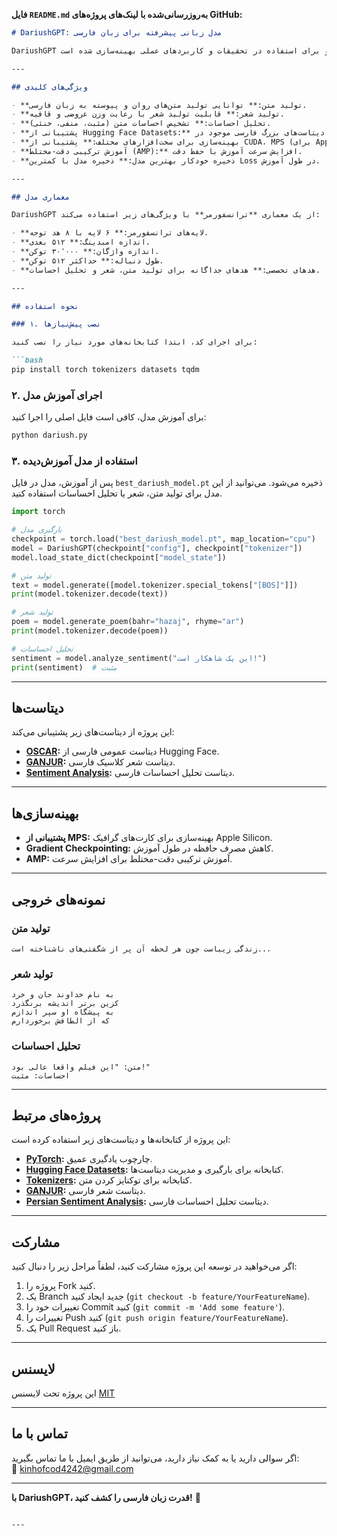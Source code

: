 **فایل `README.md` به‌روزرسانی‌شده با لینک‌های پروژه‌های GitHub:**

```markdown
# DariushGPT: مدل زبانی پیشرفته برای زبان فارسی

DariushGPT یک مدل زبانی مبتنی بر ترانسفورمر است که برای زبان فارسی طراحی شده است. این مدل قابلیت‌های متنوعی مانند تولید متن، تولید شعر و تحلیل احساسات را ارائه می‌دهد و برای استفاده در تحقیقات و کاربردهای عملی بهینه‌سازی شده است.

---

## ویژگی‌های کلیدی

- **تولید متن:** توانایی تولید متن‌های روان و پیوسته به زبان فارسی.
- **تولید شعر:** قابلیت تولید شعر با رعایت وزن عروضی و قافیه.
- **تحلیل احساسات:** تشخیص احساسات متن (مثبت، منفی، خنثی).
- **پشتیبانی از Hugging Face Datasets:** امکان استفاده از دیتاست‌های بزرگ فارسی موجود در Hugging Face.
- **بهینه‌سازی برای سخت‌افزارهای مختلف:** پشتیبانی از CUDA، MPS (برای Apple Silicon) و CPU.
- **آموزش ترکیبی دقت-مختلط (AMP):** افزایش سرعت آموزش با حفظ دقت.
- **ذخیره خودکار بهترین مدل:** ذخیره مدل با کمترین Loss در طول آموزش.

---

## معماری مدل

DariushGPT از یک معماری **ترانسفورمر** با ویژگی‌های زیر استفاده می‌کند:

- **لایه‌های ترانسفورمر:** ۶ لایه با ۸ هد توجه.
- **اندازه امبدینگ:** ۵۱۲ بعدی.
- **اندازه واژگان:** ۳۰٬۰۰۰ توکن.
- **طول دنباله:** حداکثر ۵۱۲ توکن.
- **هدهای تخصصی:** هدهای جداگانه برای تولید متن، شعر و تحلیل احساسات.

---

## نحوه استفاده

### ۱. نصب پیش‌نیازها

برای اجرای کد، ابتدا کتابخانه‌های مورد نیاز را نصب کنید:

```bash
pip install torch tokenizers datasets tqdm
```

### ۲. اجرای آموزش مدل

برای آموزش مدل، کافی است فایل اصلی را اجرا کنید:

```bash
python dariush.py
```

### ۳. استفاده از مدل آموزش‌دیده

پس از آموزش، مدل در فایل `best_dariush_model.pt` ذخیره می‌شود. می‌توانید از این مدل برای تولید متن، شعر یا تحلیل احساسات استفاده کنید.

```python
import torch

# بارگیری مدل
checkpoint = torch.load("best_dariush_model.pt", map_location="cpu")
model = DariushGPT(checkpoint["config"], checkpoint["tokenizer"])
model.load_state_dict(checkpoint["model_state"])

# تولید متن
text = model.generate([model.tokenizer.special_tokens["[BOS]"]])
print(model.tokenizer.decode(text))

# تولید شعر
poem = model.generate_poem(bahr="hazaj", rhyme="ar")
print(model.tokenizer.decode(poem))

# تحلیل احساسات
sentiment = model.analyze_sentiment("این یک شاهکار است!")
print(sentiment)  # مثبت
```

---

## دیتاست‌ها

این پروژه از دیتاست‌های زیر پشتیبانی می‌کند:

- **[OSCAR](https://huggingface.co/datasets/oscar):** دیتاست عمومی فارسی از Hugging Face.
- **[GANJUR](https://github.com/persiannlp/ganjoor):** دیتاست شعر کلاسیک فارسی.
- **[Sentiment Analysis](https://github.com/phosseini/sentiment-persian):** دیتاست تحلیل احساسات فارسی.

---

## بهینه‌سازی‌ها

- **پشتیبانی از MPS:** بهینه‌سازی برای کارت‌های گرافیک Apple Silicon.
- **Gradient Checkpointing:** کاهش مصرف حافظه در طول آموزش.
- **AMP:** آموزش ترکیبی دقت-مختلط برای افزایش سرعت.

---

## نمونه‌های خروجی

### تولید متن
```
زندگی زیباست چون هر لحظه آن پر از شگفتی‌های ناشناخته است...
```

### تولید شعر
```
به نام خداوند جان و خرد
کزین برتر اندیشه برنگذرد
به پیشگاه او سپر اندازم
که از الطافش برخوردارم
```

### تحلیل احساسات
```
متن: "این فیلم واقعا عالی بود!"
احساسات: مثبت
```

---

## پروژه‌های مرتبط

این پروژه از کتابخانه‌ها و دیتاست‌های زیر استفاده کرده است:

- **[PyTorch](https://github.com/pytorch/pytorch):** چارچوب یادگیری عمیق.
- **[Hugging Face Datasets](https://github.com/huggingface/datasets):** کتابخانه برای بارگیری و مدیریت دیتاست‌ها.
- **[Tokenizers](https://github.com/huggingface/tokenizers):** کتابخانه برای توکنایز کردن متن.
- **[GANJUR](https://github.com/persiannlp/ganjoor):** دیتاست شعر فارسی.
- **[Persian Sentiment Analysis](https://github.com/phosseini/sentiment-persian):** دیتاست تحلیل احساسات فارسی.

---

## مشارکت

اگر می‌خواهید در توسعه این پروژه مشارکت کنید، لطفاً مراحل زیر را دنبال کنید:

1. پروژه را Fork کنید.
2. یک Branch جدید ایجاد کنید (`git checkout -b feature/YourFeatureName`).
3. تغییرات خود را Commit کنید (`git commit -m 'Add some feature'`).
4. تغییرات را Push کنید (`git push origin feature/YourFeatureName`).
5. یک Pull Request باز کنید.

---

## لایسنس

این پروژه تحت لایسنس [MIT](LICENSE)

---

## تماس با ما

اگر سوالی دارید یا به کمک نیاز دارید، می‌توانید از طریق ایمیل با ما تماس بگیرید:  
📧 kinhofcod4242@gmail.com

---

**با DariushGPT، قدرت زبان فارسی را کشف کنید!** 🚀
```

---

